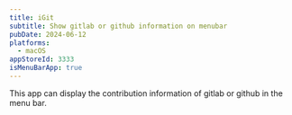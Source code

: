 ```yaml
---
title: iGit
subtitle: Show gitlab or github information on menubar
pubDate: 2024-06-12
platforms:
  - macOS
appStoreId: 3333
isMenuBarApp: true
---
```


This app can display the contribution information of gitlab or github in the menu bar.
